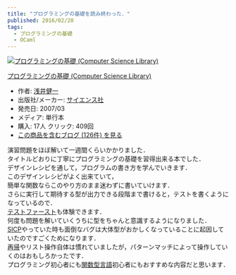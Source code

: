 ```yaml
---
title: "プログラミングの基礎を読み終わった．"
published: 2016/02/20
tags:
  - プログラミングの基礎
  - OCaml
---
```


<p><div class="hatena-asin-detail"><a href="http://www.amazon.co.jp/exec/obidos/ASIN/4781911609/wataro-22/"><img src="http://ecx.images-amazon.com/images/I/51FBsJHo4EL._SL160_.jpg" class="hatena-asin-detail-image" alt="プログラミングの基礎 (Computer Science Library)" title="プログラミングの基礎 (Computer Science Library)"></a><div class="hatena-asin-detail-info"><p class="hatena-asin-detail-title"><a href="http://www.amazon.co.jp/exec/obidos/ASIN/4781911609/wataro-22/">プログラミングの基礎 (Computer Science Library)</a></p><ul><li><span class="hatena-asin-detail-label">作者:</span> <a class="keyword" href="http://d.hatena.ne.jp/keyword/%C0%F5%B0%E6%B7%F2%B0%EC">浅井健一</a></li><li><span class="hatena-asin-detail-label">出版社/メーカー:</span> <a class="keyword" href="http://d.hatena.ne.jp/keyword/%A5%B5%A5%A4%A5%A8%A5%F3%A5%B9%BC%D2">サイエンス社</a></li><li><span class="hatena-asin-detail-label">発売日:</span> 2007/03</li><li><span class="hatena-asin-detail-label">メディア:</span> 単行本</li><li><span class="hatena-asin-detail-label">購入</span>: 17人 <span class="hatena-asin-detail-label">クリック</span>: 409回</li><li><a href="http://d.hatena.ne.jp/asin/4781911609/wataro-22" target="_blank">この商品を含むブログ (126件) を見る</a></li></ul></div><div class="hatena-asin-detail-foot"></div></div></p>

<p>演習問題をほぼ解いて一週間くらいかかりました．
　　  <br/>
タイトルどおりに丁寧にプログラミングの基礎を習得出来る本でした．<br/>
デザインレシピを通して，プログラムの書き方を学んでいきます．<br/>
このデザインレシピがよく出来ていて，<br/>
簡単な関数ならこのやり方のまま迷わずに書いていけます．<br/>
さらに実行して期待する型が出力できる段階まで書けると，テストを書くようになっているので．<br/>
<a class="keyword" href="http://d.hatena.ne.jp/keyword/%A5%C6%A5%B9%A5%C8%A5%D5%A5%A1%A1%BC%A5%B9%A5%C8">テストファースト</a>も体験できます．<br/>
何度も問題を解いていくうちに型をちゃんと意識するようになりました．<br/>
<a class="keyword" href="http://d.hatena.ne.jp/keyword/SICP">SICP</a>やっていた時も面倒なバグは大体型がおかしくなっていることに起因していたのですごくためになります．<br/>
<a class="keyword" href="http://d.hatena.ne.jp/keyword/%BA%C6%B5%A2">再帰</a>やリスト操作自体は慣れていましたが，パターンマッチによって操作していくのはおもしろかったです． <br/>
プログラミング初心者にも<a class="keyword" href="http://d.hatena.ne.jp/keyword/%B4%D8%BF%F4%B7%BF%B8%C0%B8%EC">関数型言語</a>初心者にもおすすめな内容だと思います．</p>

